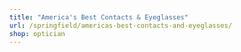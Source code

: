 ```yaml
---
title: "America's Best Contacts & Eyeglasses"
url: /springfield/americas-best-contacts-and-eyeglasses/
shop: optician
---
```

